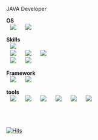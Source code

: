 JAVA Developer

<b>OS</b><br>
<img src="https://img.shields.io/badge/linux-FCC624?style=flat-square&logo=linux&logoColor=white" style="height : auto; margin-left : 10px; margin-right : 10px;"/></a>&nbsp;<img src="https://img.shields.io/badge/windows-0078D6?style=flat-square&logo=windows&logoColor=white" style="height : auto; margin-left : 10px; margin-right : 10px;"/></a>&nbsp;

<b>Skills</b><br>
<img src="https://img.shields.io/badge/Java-007396?style=flat-square&logo=Java&logoColor=white" style="height : auto; margin-left : 10px; margin-right : 10px;"/></a>&nbsp;
<br>
<img src="https://img.shields.io/badge/javascript-F7DF1E?style=flat-square&logo=javascript&logoColor=white" style="height : auto; margin-left : 10px; margin-right : 10px;"/></a>&nbsp;<img src="https://img.shields.io/badge/jquery-0769AD?style=flat-square&logo=jquery&logoColor=white" style="height : auto; margin-left : 10px; margin-right : 10px;"/></a>&nbsp;<img src="https://img.shields.io/badge/thymeleaf-005F0F?style=flat-square&logo=thymeleaf&logoColor=white" style="height : auto; margin-left : 10px; margin-right : 10px;"/></a>&nbsp;
<br>
<img src="https://img.shields.io/badge/MySQL-4479A1?style=flat-square&logo=MySQL&logoColor=white" style="height : auto; margin-left : 10px; margin-right : 10px;"/></a>&nbsp;<img src="https://img.shields.io/badge/postgresql-4169E1?style=flat-square&logo=postgresql&logoColor=white" style="height : auto; margin-left : 10px; margin-right : 10px;"/></a>&nbsp;
<br>

<b>Framework</b><br>
<img src="https://img.shields.io/badge/SpringFramework-6DB33F?style=flat-square&logo=Spring&logoColor=white" style="height : auto; margin-left : 10px; margin-right : 10px;"/></a>&nbsp;<img src="https://img.shields.io/badge/springboot-6DB33F?style=flat-square&logo=springboot&logoColor=white" style="height : auto; margin-left : 10px; margin-right : 10px;"/></a>&nbsp;
<br>

<b>tools</b><br>
<img src="https://img.shields.io/badge/Jenkins-D24939.svg?&style=flat-square&logo=Jenkins&logoColor=white" style="height : auto; margin-left : 10px; margin-right : 10px;"/></a>&nbsp;<img src="https://img.shields.io/badge/jirasoftware-0052CC.svg?&style=flat-square&logo=jirasoftware&logoColor=white" style="height : auto; margin-left : 10px; margin-right : 10px;"/></a>&nbsp;<img src="https://img.shields.io/badge/mattermost-0058CC.svg?&style=flat-square&logo=mattermost&logoColor=white" style="height : auto; margin-left : 10px; margin-right : 10px;"/></a>&nbsp;<img src="https://img.shields.io/badge/github-181717.svg?&style=flat-square&logo=github&logoColor=white" style="height : auto; margin-left : 10px; margin-right : 10px;"/></a>&nbsp;<img src="https://img.shields.io/badge/gitlab-FCA121.svg?&style=flat-square&logo=gitlab&logoColor=white" style="height : auto; margin-left : 10px; margin-right : 10px;"/></a>&nbsp;<img src="https://img.shields.io/badge/git-F05032.svg?&style=flat-square&logo=git&logoColor=white" style="height : auto; margin-left : 10px; margin-right : 10px;"/></a>&nbsp;



<!--
**kkimsungchul/kkimsungchul** is a ✨ _special_ ✨ repository because its `README.md` (this file) appears on your GitHub profile.

Here are some ideas to get you started:

- 🔭 I’m currently working on ...
- 🌱 I’m currently learning ...
- 👯 I’m looking to collaborate on ...
- 🤔 I’m looking for help with ...
- 💬 Ask me about ...
- 📫 How to reach me: ...
- 😄 Pronouns: ...
- ⚡ Fun fact: ...
-->
<br><br><br>
[![Hits](https://hits.seeyoufarm.com/api/count/incr/badge.svg?url=https%3A%2F%2Fgithub.com%2Fkkimsungchul&count_bg=%2379C83D&title_bg=%23555555&icon=&icon_color=%23E7E7E7&title=hits&edge_flat=false)](https://hits.seeyoufarm.com)

